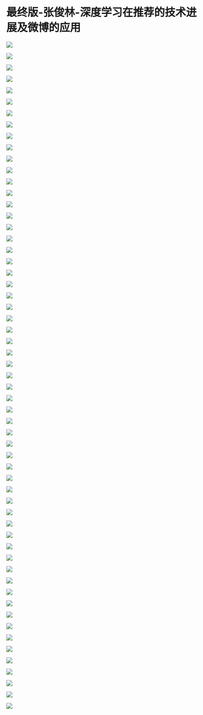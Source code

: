 # 最终版-张俊林-深度学习在推荐的技术进展及微博的应用

![](images\094133911UyQXEf\201905130941_4.png)

![](images\094133911UyQXEf\201905130941_5.png)

![](images\094133911UyQXEf\201905130941_6.png)

![](images\094133911UyQXEf\201905130941_7.png)

![](images\094133911UyQXEf\201905130941_8.png)

![](images\094133911UyQXEf\201905130941_9.png)

![](images\094133911UyQXEf\201905130941_10.png)

![](images\094133911UyQXEf\201905130941_11.png)

![](images\094133911UyQXEf\201905130941_12.png)

![](images\094133911UyQXEf\201905130941_13.png)

![](images\094133911UyQXEf\201905130941_14.png)

![](images\094133911UyQXEf\201905130941_15.png)

![](images\094133911UyQXEf\201905130941_16.png)

![](images\094133911UyQXEf\201905130941_17.png)

![](images\094133911UyQXEf\201905130941_18.png)

![](images\094133911UyQXEf\201905130941_19.png)

![](images\094133911UyQXEf\201905130941_20.png)

![](images\094133911UyQXEf\201905130941_21.png)

![](images\094133911UyQXEf\201905130941_22.png)

![](images\094133911UyQXEf\201905130941_23.png)

![](images\094133911UyQXEf\201905130941_24.png)

![](images\094133911UyQXEf\201905130941_25.png)

![](images\094133911UyQXEf\201905130941_26.png)

![](images\094133911UyQXEf\201905130941_27.png)

![](images\094133911UyQXEf\201905130941_28.png)

![](images\094133911UyQXEf\201905130941_29.png)

![](images\094133911UyQXEf\201905130941_30.png)

![](images\094133911UyQXEf\201905130941_31.png)

![](images\094133911UyQXEf\201905130941_32.png)

![](images\094133911UyQXEf\201905130941_33.png)

![](images\094133911UyQXEf\201905130941_34.png)

![](images\094133911UyQXEf\201905130941_35.png)

![](images\094133911UyQXEf\201905130941_36.png)

![](images\094133911UyQXEf\201905130941_37.png)

![](images\094133911UyQXEf\201905130941_38.png)

![](images\094133911UyQXEf\201905130941_39.png)

![](images\094133911UyQXEf\201905130941_40.png)

![](images\094133911UyQXEf\201905130941_41.png)

![](images\094133911UyQXEf\201905130941_42.png)

![](images\094133911UyQXEf\201905130941_43.png)

![](images\094133911UyQXEf\201905130941_44.png)

![](images\094133911UyQXEf\201905130941_45.png)

![](images\094133911UyQXEf\201905130941_46.png)

![](images\094133911UyQXEf\201905130941_47.png)

![](images\094133911UyQXEf\201905130941_48.png)

![](images\094133911UyQXEf\201905130941_49.png)

![](images\094133911UyQXEf\201905130941_50.png)

![](images\094133911UyQXEf\201905130941_51.png)

![](images\094133911UyQXEf\201905130941_52.png)

![](images\094133911UyQXEf\201905130941_53.png)

![](images\094133911UyQXEf\201905130941_54.png)

![](images\094133911UyQXEf\201905130941_55.png)

![](images\094133911UyQXEf\201905130941_56.png)

![](images\094133911UyQXEf\201905130941_57.png)

![](images\094133911UyQXEf\201905130941_58.png)

![](images\094133911UyQXEf\201905130941_59.png)

![](images\094133911UyQXEf\201905130941_60.png)

![](images\094133911UyQXEf\201905130941_61.png)

![](images\094133911UyQXEf\201905130941_62.png)

